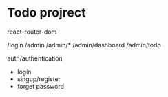 # Todo projrect

react-router-dom


/login
/admin
/admin/*
/admin/dashboard
/admin/todo

auth/authentication
- login
- singup/register
- forget password
